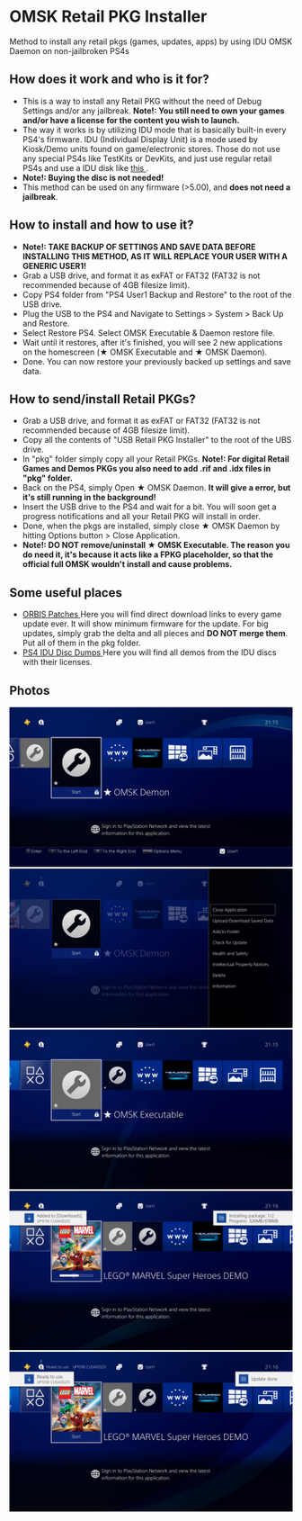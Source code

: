 # OMSK Retail PKG Installer

Method to install any retail pkgs (games, updates, apps) by using IDU OMSK Daemon on non-jailbroken PS4s

## How does it work and who is it for?

* This is a way to install any Retail PKG without the need of Debug Settings and/or any jailbreak. **Note!: You still need to own your games and/or have a license for the content you wish to launch.**
* The way it works is by utilizing IDU mode that is basically built-in every PS4's firmware. IDU (Individual Display Unit) is a mode used by Kiosk/Demo units found on game/electronic stores. Those do not use any special PS4s like TestKits or DevKits, and just use regular retail PS4s and use a IDU disk like <a href="https://ia802802.us.archive.org/1/items/redump-id-62880/PS4%20IDU%20-%202018%20Winter%20Refresh%20-%20GameStop%20%28USA%29%20-%20Disc%20Label.jpg"> this </a>.
* **Note!: Buying the disc is not needed!**
* This method can be used on any firmware (>5.00), and **does not need a jailbreak**.

## How to install and how to use it?

* **Note!: TAKE BACKUP OF SETTINGS AND SAVE DATA BEFORE INSTALLING THIS METHOD, AS IT WILL REPLACE YOUR USER WITH A GENERIC USER1!**
* Grab a USB drive, and format it as exFAT or FAT32 (FAT32 is not recommended because of 4GB filesize limit).
* Copy PS4 folder from "PS4 User1 Backup and Restore" to the root of the USB drive.
* Plug the USB to the PS4 and Navigate to Settings > System > Back Up and Restore.
* Select Restore PS4. Select OMSK Executable & Daemon restore file.
* Wait until it restores, after it's finished, you will see 2 new applications on the homescreen (★ OMSK Executable and ★ OMSK Daemon).
* Done. You can now restore your previously backed up settings and save data.

## How to send/install Retail PKGs?

* Grab a USB drive, and format it as exFAT or FAT32 (FAT32 is not recommended because of 4GB filesize limit).
* Copy all the contents of "USB Retail PKG Installer" to the root of the UBS drive.
* In "pkg" folder simply copy all your Retail PKGs. **Note!: For digital Retail Games and Demos PKGs you also need to add .rif and .idx files in "pkg" folder.**
* Back on the PS4, simply Open ★ OMSK Daemon. **It will give a error, but it's still running in the background!**
* Insert the USB drive to the PS4 and wait for a bit. You will soon get a progress notifications and all your Retail PKG will install in order.
* Done, when the pkgs are installed, simply close ★ OMSK Daemon by hitting Options button > Close Application.
* **Note!: DO NOT remove/uninstall ★ OMSK Executable. The reason you do need it, it's because it acts like a FPKG placeholder, so that the official full OMSK wouldn't install and cause problems.**

## Some useful places

* <a href="https://orbispatches.com/"> ORBIS Patches </a> Here you will find direct download links to every game update ever. It will show minimum firmware for the update. For big updates, simply grab the delta and all pieces and **DO NOT merge them**. Put all of them in the pkg folder.
* <a href="https://archive.org/search.php?query=PS4+IDU"> PS4 IDU Disc Dumps </a> Here you will find all demos from the IDU discs with their licenses.

## Photos

![](/Images/Daemon.jpg)
![](/Images/DaemonOpening.jpg)
![](/Images/Executable.jpg)
![](/Images/RetailPKGInstall.jpg)
![](/Images/RetailPKGFinished.jpg)

